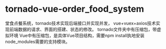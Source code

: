 # tornado-vue-order_food_system
堂食点餐系统，tornado技术实现后端接口并实现并发， vue+vuex+axios技术实现前端数据的请求、界面的搭建、状态的修改。
tornado文件夹中有压缩包，带虚拟环境
Vue中有压缩包，是具体Vue项目结构，需要npm install执地安装node_modules需要的支持模块。

